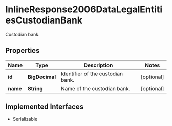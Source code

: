 

# InlineResponse2006DataLegalEntitiesCustodianBank

Custodian bank.

## Properties

Name | Type | Description | Notes
------------ | ------------- | ------------- | -------------
**id** | **BigDecimal** | Identifier of the custodian bank. |  [optional]
**name** | **String** | Name of the custodian bank. |  [optional]


## Implemented Interfaces

* Serializable


